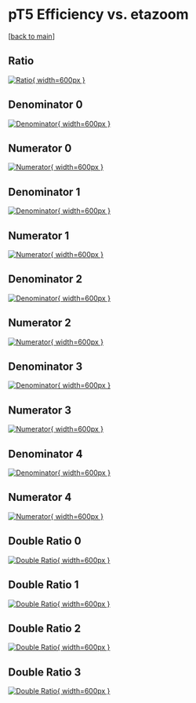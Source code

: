 # pT5 Efficiency vs. etazoom

[[back to main](./)]



## Ratio

[![Ratio](../mtv/var/pT5_vtr_321_-1_eff_etazoom.png){ width=600px }](../mtv/var/pT5_vtr_321_-1_eff_etazoom.pdf)

## Denominator 0

[![Denominator](../mtv/den/pT5_vtr_321_-1_eff_etazoom_den0.png){ width=600px }](../mtv/den/pT5_vtr_321_-1_eff_etazoom_den0.pdf)

## Numerator 0

[![Numerator](../mtv/num/pT5_vtr_321_-1_eff_etazoom_num0.png){ width=600px }](../mtv/num/pT5_vtr_321_-1_eff_etazoom_num0.pdf)

## Denominator 1

[![Denominator](../mtv/den/pT5_vtr_321_-1_eff_etazoom_den1.png){ width=600px }](../mtv/den/pT5_vtr_321_-1_eff_etazoom_den1.pdf)

## Numerator 1

[![Numerator](../mtv/num/pT5_vtr_321_-1_eff_etazoom_num1.png){ width=600px }](../mtv/num/pT5_vtr_321_-1_eff_etazoom_num1.pdf)

## Denominator 2

[![Denominator](../mtv/den/pT5_vtr_321_-1_eff_etazoom_den2.png){ width=600px }](../mtv/den/pT5_vtr_321_-1_eff_etazoom_den2.pdf)

## Numerator 2

[![Numerator](../mtv/num/pT5_vtr_321_-1_eff_etazoom_num2.png){ width=600px }](../mtv/num/pT5_vtr_321_-1_eff_etazoom_num2.pdf)

## Denominator 3

[![Denominator](../mtv/den/pT5_vtr_321_-1_eff_etazoom_den3.png){ width=600px }](../mtv/den/pT5_vtr_321_-1_eff_etazoom_den3.pdf)

## Numerator 3

[![Numerator](../mtv/num/pT5_vtr_321_-1_eff_etazoom_num3.png){ width=600px }](../mtv/num/pT5_vtr_321_-1_eff_etazoom_num3.pdf)

## Denominator 4

[![Denominator](../mtv/den/pT5_vtr_321_-1_eff_etazoom_den4.png){ width=600px }](../mtv/den/pT5_vtr_321_-1_eff_etazoom_den4.pdf)

## Numerator 4

[![Numerator](../mtv/num/pT5_vtr_321_-1_eff_etazoom_num4.png){ width=600px }](../mtv/num/pT5_vtr_321_-1_eff_etazoom_num4.pdf)

## Double Ratio 0

[![Double Ratio](../mtv/ratio/pT5_vtr_321_-1_eff_etazoom_ratio0.png){ width=600px }](../mtv/ratio/pT5_vtr_321_-1_eff_etazoom_ratio0.pdf)

## Double Ratio 1

[![Double Ratio](../mtv/ratio/pT5_vtr_321_-1_eff_etazoom_ratio1.png){ width=600px }](../mtv/ratio/pT5_vtr_321_-1_eff_etazoom_ratio1.pdf)

## Double Ratio 2

[![Double Ratio](../mtv/ratio/pT5_vtr_321_-1_eff_etazoom_ratio2.png){ width=600px }](../mtv/ratio/pT5_vtr_321_-1_eff_etazoom_ratio2.pdf)

## Double Ratio 3

[![Double Ratio](../mtv/ratio/pT5_vtr_321_-1_eff_etazoom_ratio3.png){ width=600px }](../mtv/ratio/pT5_vtr_321_-1_eff_etazoom_ratio3.pdf)

